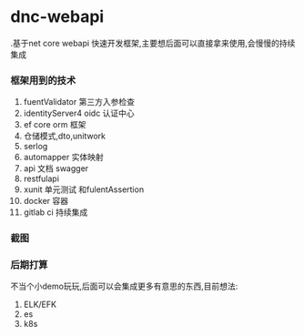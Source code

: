 # dnc-webapi
.基于net core webapi 快速开发框架,主要想后面可以直接拿来使用,会慢慢的持续集成
### 框架用到的技术
1. fuentValidator 第三方入参检查
2. identityServer4 oidc 认证中心
3. ef core orm 框架
4. 仓储模式,dto,unitwork
5. serlog 
6. automapper 实体映射
7. api 文档 swagger
8. restfulapi
9. xunit 单元测试 和fulentAssertion
10. docker 容器
11. gitlab ci 持续集成
### 截图
### 后期打算
不当个小demo玩玩,后面可以会集成更多有意思的东西,目前想法:
1. ELK/EFK
2. es
3. k8s
